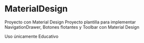 # MaterialDesign
Proyecto con Material Design
Proyecto plantilla para implementar NavigationDrawer, Botones flotantes y Toolbar con Material Design

Uso únicamente Educativo
